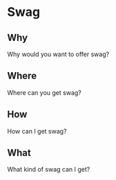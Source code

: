 # Swag

## Why
Why would you want to offer swag? 

## Where
Where can you get swag? 

## How
How can I get swag? 

## What
What kind of swag can I get? 